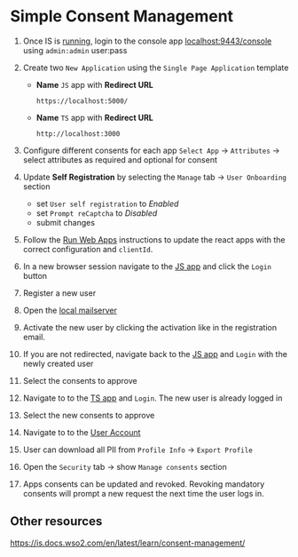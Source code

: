 # Simple Consent Management

1. Once IS is [running](../README.md#run-identity-server), login to the console app [localhost:9443/console](https://localhost:9443/console) using `admin:admin` user:pass

1. Create two `New Application` using the `Single Page Application` template

    - __Name__ `JS` app with __Redirect URL__
      ```
      https://localhost:5000/
      ```

    - __Name__ `TS` app with __Redirect URL__
      ```
      http://localhost:3000
      ```

1. Configure different consents for each app `Select App` -> `Attributes` -> select attributes as required and optional for consent

1. Update __Self Registration__ by selecting the `Manage` tab -> `User Onboarding` section

    - set `User self registration` to *Enabled*
    - set `Prompt reCaptcha` to *Disabled*
    - submit changes

1. Follow the [Run Web Apps](../README.md#react-apps) instructions to update the react apps with the correct configuration and `clientId`.

1. In a new browser session navigate to the [JS app](https://localhost:5000/) and click the `Login` button

1. Register a new user

1. Open the [local mailserver](http://localhost:8025/) 

1. Activate the new user by clicking the activation like in the registration email.

1. If you are not redirected, navigate back to the [JS app](https://localhost:5000/) and `Login` with the newly created user

1. Select the consents to approve

1. Navigate to to the [TS app](http://localhost:3000) and `Login`. The new user is already logged in

1. Select the new consents to approve

1. Navigate to to the [User Account](http://localhost:9443/myaccount)

1. User can download all PII from `Profile Info` -> `Export Profile`

1. Open the `Security` tab -> show `Manage consents` section

1. Apps consents can be updated and revoked. Revoking mandatory consents will prompt a new request the next time the user logs in.

## Other resources

https://is.docs.wso2.com/en/latest/learn/consent-management/
